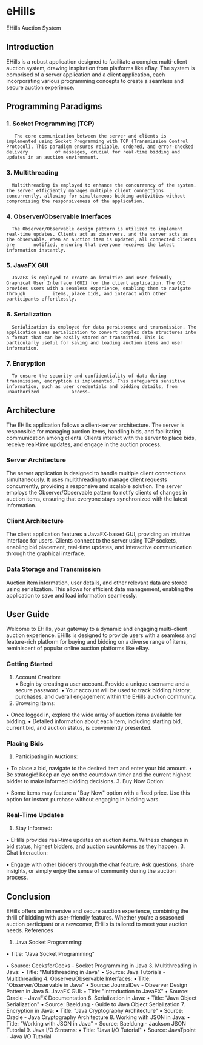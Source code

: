 # eHills
EHills Auction System 
## Introduction
EHills is a robust application designed to facilitate a complex multi-client auction system, drawing inspiration from platforms like eBay. The system is comprised of a server application and a client application, each incorporating various programming concepts to create a seamless and secure auction experience.
## Programming Paradigms
###  1. Socket Programming (TCP)
       The core communication between the server and clients is implemented using Socket Programming with TCP (Transmission Control Protocol). This paradigm ensures reliable, ordered, and error-checked delivery          of messages, crucial for real-time bidding and updates in an auction environment.
###  3. Multithreading
      Multithreading is employed to enhance the concurrency of the system. The server efficiently manages multiple client connections concurrently, allowing for simultaneous bidding activities without                   compromising the responsiveness of the application.
###  4. Observer/Observable Interfaces
      The Observer/Observable design pattern is utilized to implement real-time updates. Clients act as observers, and the server acts as the observable. When an auction item is updated, all connected clients are       notified, ensuring that everyone receives the latest information instantly.
 ### 5. JavaFX GUI
      JavaFX is employed to create an intuitive and user-friendly Graphical User Interface (GUI) for the client application. The GUI provides users with a seamless experience, enabling them to navigate through          items, place bids, and interact with other participants effortlessly.
###  6. Serialization
      Serialization is employed for data persistence and transmission. The application uses serialization to convert complex data structures into a format that can be easily stored or transmitted. This is               particularly useful for saving and loading auction items and user information.
 ### 7. Encryption
      To ensure the security and confidentiality of data during transmission, encryption is implemented. This safeguards sensitive information, such as user credentials and bidding details, from unauthorized            access.
## Architecture
The EHills application follows a client-server architecture. The server is responsible for managing auction items, handling bids, and facilitating communication among clients. Clients interact with the server to place bids, receive real-time updates, and engage in the auction process.
### **Server Architecture**
The server application is designed to handle multiple client connections simultaneously. It uses multithreading to manage client requests concurrently, providing a responsive and scalable solution. The server employs the Observer/Observable pattern to notify clients of changes in auction items, ensuring that everyone stays synchronized with the latest information.
### **Client Architecture**
The client application features a JavaFX-based GUI, providing an intuitive interface for users. Clients connect to the server using TCP sockets, enabling bid placement, real-time updates, and interactive communication through the graphical interface.
### **Data Storage and Transmission**
Auction item information, user details, and other relevant data are stored using serialization. This allows for efficient data management, enabling the application to save and load information seamlessly.
## User Guide
Welcome to EHills, your gateway to a dynamic and engaging multi-client auction experience. EHills is designed to provide users with a seamless and feature-rich platform for buying and bidding on a diverse range of items, reminiscent of popular online auction platforms like eBay.
### Getting Started
1.	Account Creation:                                                                                                                                                                                                          
  •	Begin by creating a user account. Provide a unique username and a secure password.
  •	Your account will be used to track bidding history, purchases, and overall engagement within the EHills auction community.
2.	Browsing Items:
   
  •	Once logged in, explore the wide array of auction items available for bidding.
  •	Detailed information about each item, including starting bid, current bid, and auction status, is conveniently presented.
### Placing Bids
1.	Participating in Auctions:
   
  •	To place a bid, navigate to the desired item and enter your bid amount.
  •	Be strategic! Keep an eye on the countdown timer and the current highest bidder to make informed bidding decisions.
3.	Buy Now Option:

  •	Some items may feature a "Buy Now" option with a fixed price. Use this option for instant purchase without engaging in bidding wars.
### Real-Time Updates
1.	Stay Informed:
   
  •	EHills provides real-time updates on auction items. Witness changes in bid status, highest bidders, and auction countdowns as they happen.
3.	Chat Interaction:

  •	Engage with other bidders through the chat feature. Ask questions, share insights, or simply enjoy the sense of community during the auction process.
## Conclusion
EHills offers an immersive and secure auction experience, combining the thrill of bidding with user-friendly features. Whether you're a seasoned auction participant or a newcomer, EHills is tailored to meet your auction needs.
References
1.	Java Socket Programming:
   
  •	Title: "Java Socket Programming"
  
  •	Source: GeeksforGeeks - Socket Programming in Java
3.	Multithreading in Java:
  •	Title: "Multithreading in Java"
  •	Source: Java Tutorials - Multithreading
4.	Observer/Observable Interfaces:
  •	Title: "Observer/Observable in Java"
  •	Source: JournalDev - Observer Design Pattern in Java
5.	JavaFX GUI:
  •	Title: "Introduction to JavaFX"
  •	Source: Oracle - JavaFX Documentation
6.	Serialization in Java:
  •	Title: "Java Object Serialization"
  •	Source: Baeldung - Guide to Java Object Serialization
7.	Encryption in Java:
  •	Title: "Java Cryptography Architecture"
  •	Source: Oracle - Java Cryptography Architecture
8.	Working with JSON in Java:
  •	Title: "Working with JSON in Java"
  •	Source: Baeldung - Jackson JSON Tutorial
9.	Java I/O Streams:
  •	Title: "Java I/O Tutorial"
  •	Source: JavaTpoint - Java I/O Tutorial

